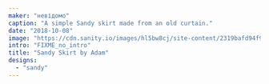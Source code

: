 ```yaml
---
maker: "невідомо"
caption: "A simple Sandy skirt made from an old curtain."
date: "2018-10-08"
image: "https://cdn.sanity.io/images/hl5bw8cj/site-content/2319bafd94f986504f6ee2e4916d548b2ab1c323-1125x2000.jpg"
intro: "FIXME_no_intro"
title: "Sandy Skirt by Adam"
designs:
  - "sandy"
---
```


